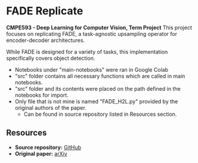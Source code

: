 # FADE Replicate 

**CMPE593 - Deep Learning for Computer Vision, Term Project**
This project focuses on replicating FADE, a task-agnostic upsampling operator for encoder-decoder architectures.

While FADE is designed for a variety of tasks, this implementation specifically covers object detection.

- Notebooks under "main-notebooks" were ran in Google Colab
- "src" folder contains all necessary functions which are called in main notebooks.
- "src" folder and its contents were placed on the path defined in the notebooks for import.
- Only file that is not mine is named "FADE_H2L.py" provided by the original authors of the paper. 	
	- Can be found in source repository listed in Resources section.

## Resources

- **Source repository:** [GitHub](https://github.com/poppinace/fade/tree/main)
- **Original paper:** [arXiv](https://arxiv.org/abs/2407.13500)
